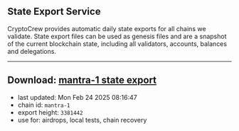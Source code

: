 ## State Export Service
CryptoCrew provides automatic daily state exports for all chains we validate. State export files can be used as genesis files and are a snapshot of the current blockchain state, including all validators, accounts, balances and delegations.

---
**Download: [mantra-1 state export](https://dl-eu2.ccvalidators.com/SERVICE/mantrachain/mantra-1_export_3381442.json)**
---

- last updated: Mon Feb 24 2025 08:16:47
- chain id: `mantra-1`
- export height: `3381442`
- use for: airdrops, local tests, chain recovery
